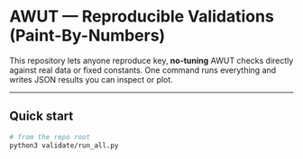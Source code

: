 # AWUT — Reproducible Validations (Paint-By-Numbers)

This repository lets anyone reproduce key, **no-tuning** AWUT checks directly against real data or fixed constants. One command runs everything and writes JSON results you can inspect or plot.

---

## Quick start

```bash
# from the repo root
python3 validate/run_all.py
